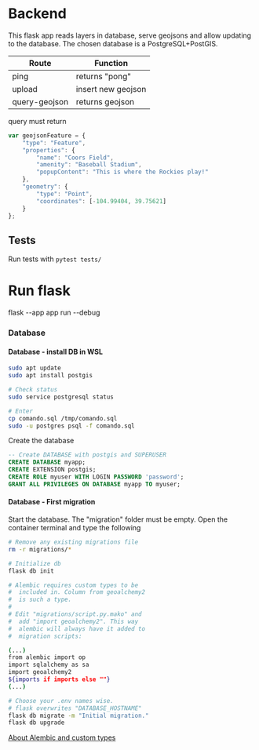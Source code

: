 # Backend
This flask app reads layers in database, serve geojsons and allow updating to the database. The chosen database is a PostgreSQL+PostGIS.

|Route|Function|
|---|---|
|ping| returns "pong"|
|upload|insert new geojson|
|query-geojson| returns geojson|

query must return
```js
var geojsonFeature = {
    "type": "Feature",
    "properties": {
        "name": "Coors Field",
        "amenity": "Baseball Stadium",
        "popupContent": "This is where the Rockies play!"
    },
    "geometry": {
        "type": "Point",
        "coordinates": [-104.99404, 39.75621]
    }
};
```

## Tests
Run tests with `pytest tests/`


# Run flask
flask --app app run --debug

### Database
#### Database - install DB in WSL
```bash
sudo apt update
sudo apt install postgis

# Check status
sudo service postgresql status

# Enter
cp comando.sql /tmp/comando.sql
sudo -u postgres psql -f comando.sql
```
Create the database
```SQL
-- Create DATABASE with postgis and SUPERUSER
CREATE DATABASE myapp;
CREATE EXTENSION postgis;
CREATE ROLE myuser WITH LOGIN PASSWORD 'password';
GRANT ALL PRIVILEGES ON DATABASE myapp TO myuser;
```
#### Database - First migration
Start the database.
The "migration" folder must be empty.
Open the container terminal and type the following
```bash
# Remove any existing migrations file
rm -r migrations/*

# Initialize db
flask db init

# Alembic requires custom types to be
#  included in. Column from geoalchemy2
#  is such a type.
#
# Edit "migrations/script.py.mako" and 
#  add "import geoalchemy2". This way
#  alembic will always have it added to
#  migration scripts:

(...)
from alembic import op
import sqlalchemy as sa
import geoalchemy2
${imports if imports else ""}
(...)

# Choose your .env names wise.
# flask overwrites "DATABASE_HOSTNAME"
flask db migrate -m "Initial migration."
flask db upgrade
```
[About Alembic and custom types](https://stackoverflow.com/questions/39215278/alembic-migration-for-geoalchemy2-raises-nameerror-name-geoalchemy2-is-not-de)